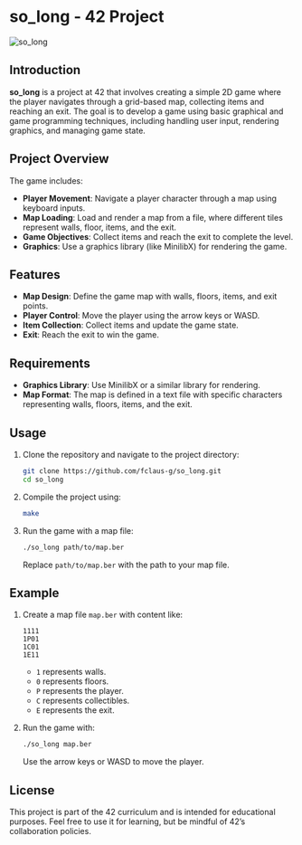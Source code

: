 # so_long - 42 Project
![so_long]((img/so_long.gif))
## Introduction

**so_long** is a project at 42 that involves creating a simple 2D game where the player navigates through a grid-based map, collecting items and reaching an exit. The goal is to develop a game using basic graphical and game programming techniques, including handling user input, rendering graphics, and managing game state.

## Project Overview

The game includes:

- **Player Movement**: Navigate a player character through a map using keyboard inputs.
- **Map Loading**: Load and render a map from a file, where different tiles represent walls, floor, items, and the exit.
- **Game Objectives**: Collect items and reach the exit to complete the level.
- **Graphics**: Use a graphics library (like MinilibX) for rendering the game.

## Features

- **Map Design**: Define the game map with walls, floors, items, and exit points.
- **Player Control**: Move the player using the arrow keys or WASD.
- **Item Collection**: Collect items and update the game state.
- **Exit**: Reach the exit to win the game.

## Requirements

- **Graphics Library**: Use MinilibX or a similar library for rendering.
- **Map Format**: The map is defined in a text file with specific characters representing walls, floors, items, and the exit.

## Usage

1. Clone the repository and navigate to the project directory:

   ```bash
   git clone https://github.com/fclaus-g/so_long.git
   cd so_long
   ```

2. Compile the project using:

   ```bash
   make
   ```

3. Run the game with a map file:

   ```bash
   ./so_long path/to/map.ber
   ```

   Replace `path/to/map.ber` with the path to your map file.

## Example

1. Create a map file `map.ber` with content like:

   ```
   1111
   1P01
   1C01
   1E11
   ```

   - `1` represents walls.
   - `0` represents floors.
   - `P` represents the player.
   - `C` represents collectibles.
   - `E` represents the exit.

2. Run the game with:

   ```bash
   ./so_long map.ber
   ```

   Use the arrow keys or WASD to move the player.

## License

This project is part of the 42 curriculum and is intended for educational purposes. Feel free to use it for learning, but be mindful of 42’s collaboration policies.

